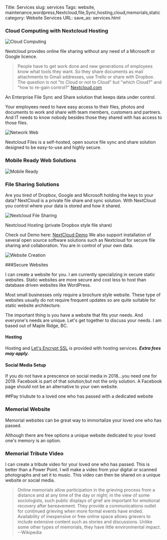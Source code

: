 Title: Services
slug: services
Tags: website, maintenance,wordpress,Nextcloud,file,Sync,hosting,cloud,memorials,static
category: Website Services
URL:
save_as: services.html



### Cloud Computing with Nextcloud Hosting

![Cloud Computing](/images/cloud-computing.jpg)

Nextcloud provides online file sharing without any need of a Microsoft or
Google licence.

> People have to get work done and new generations of employees know what tools they want. So they share documents as mail attachments to Gmail addresses, use Trello or share with Dropbox. The question is not "to Cloud or not to Cloud" but "which Cloud?" and "how to re-gain control?"
[Nextcloud.com](https://Nextcloud.com)

An Enterprise File Sync and Share solution that keeps data under control.

Your employees need to have easy access to their files, photos and documents to work and share with team members, customers and partners. And IT needs to know nobody besides those they shared with has access to those files.

![Network Web](/images/web.png)

Nextcloud Files is a self-hosted, open source file sync and share solution designed to be easy-to-use and highly secure.

### Mobile Ready Web Solutions

![Mobile Ready](/images/mobile.jpg)

### File Sharing Solutions

Are you tired of Dropbox, Google and Microsoft holding the keys to your data?
NextCloud is a private file share and sync solution. With NextCloud you control
where your data is stored and how it shared.

![Nextcloud File Sharing](/images/computer-files.jpg)

Nextcloud Hosting (private Dropbox style file share)

Check out Demo here: [NextCloud Demo](https://demo.nextcloud.com)
We also support installation of several open source software solutions such as Nextcloud for secure file sharing and collaboration. You are in control of your own data.


![Website Creation](/images/computer-files.jpg)

###Secure Websites

I can create a website for you. I am currently specializing in secure static websites. Static websites are more secure and cost less to host than database driven websites like WordPress.

Most small businesses only require a brochure style website. These type of websites usually
do not require frequent updates so are quite suitable for static website architecture.

The important thing is you have a website that fits your needs. And everyone's needs
are unique. Let's get together to discuss your needs. I am based out of Maple Ridge, BC.

#### Hosting

Hosting and [Let's Encrypt SSL](https://letsencrypt.org/) is provided with hosting services. ***Extra fees may apply.***

#### Social Media Setup
If you do not have a prescence on social media in 2018...you need one for 2019.
Facebook is part of that solution;but not the only solution. A Facebook page should not be
an alternative to your own website.

##Pay triubute to a loved one who has passed with a dedicated website

### Memorial Website

Memorial websites can be great way to immortalize your loved one who has passed.

Although there are free options a unique website dedicated to your loved one's memory is an option.

### Memorial Tribute Video

I can create a tribute video for your loved one who has passed. This is better than a Power Point. I will make a video from your digital or scanned photographs and set it to music. This video can then be shared on a unique website or social media.

> Online memorials allow participation in the grieving process from a distance and at any time of the day or night; in the view of some sociologists, such public displays of grief are important for emotional recovery after bereavement. They provide a communications outlet for continued grieving when more formal events have ended. Availability of inexpensive or free online space allows grievers to include extensive content such as stories and discussions. Unlike some other types of memorials, they have little environmental impact.  --Wikipedia
